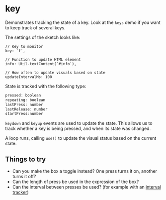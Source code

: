 # key

Demonstrates tracking the state of a key. Look at the `keys` demo if you want to keep track of several keys.

The settings of the sketch looks like:
```
// Key to monitor
key: `f`,

// Function to update HTML element
info: Util.textContent(`#info`),

// How often to update visuals based on state
updateIntervalMs: 100
```

State is tracked with the following type:

```js
pressed: boolean
repeating: boolean
lastPress: number
lastRelease: number
startPress:number
```

`keydown` and `keyup` events are used to update the state. This allows us to track whether a key is being pressed, and when its state was changed.

A loop runs, calling `use()` to update the visual status based on the current state.

## Things to try
* Can you make the box a toggle instead? One press turns it on, another turns it off?
* Can the length of press be used in the expression of the box?
* Can the interval between presses be used? (for example with an [interval tracker](https://ixfx.fun/data/trackers/#intervals))